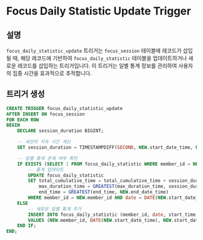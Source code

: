 # Focus Daily Statistic Update Trigger

## 설명
`focus_daily_statistic_update` 트리거는 `focus_session` 테이블에 레코드가 삽입될 때, 해당 레코드에 기반하여 `focus_daily_statistic` 테이블을 업데이트하거나 새로운 레코드를 삽입하는 트리거입니다. 이 트리거는 일별 통계 정보를 관리하여 사용자의 집중 시간을 효과적으로 추적합니다.

## 트리거 생성

```sql
CREATE TRIGGER focus_daily_statistic_update
AFTER INSERT ON focus_session
FOR EACH ROW 
BEGIN 
    DECLARE session_duration BIGINT;

    -- 세션의 지속 시간 계산
    SET session_duration = TIMESTAMPDIFF(SECOND, NEW.start_date_time, NEW.end_date_time);	

    -- 일별 통계 존재 여부 확인
    IF EXISTS (SELECT 1 FROM focus_daily_statistic WHERE member_id = NEW.member_id AND date = DATE(NEW.start_date_time)) THEN 
        -- 통계 업데이트
        UPDATE focus_daily_statistic 
        SET total_cumulative_time = total_cumulative_time + session_duration,
            max_duration_time = GREATEST(max_duration_time, session_duration),
            end_time = GREATEST(end_time, NEW.end_date_time)
        WHERE member_id = NEW.member_id AND date = DATE(NEW.start_date_time);
    ELSE
        -- 새로운 일별 통계 추가
        INSERT INTO focus_daily_statistic (member_id, date, start_time, end_time, total_cumulative_time, max_duration_time)
        VALUES (NEW.member_id, DATE(NEW.start_date_time), NEW.start_date_time, NEW.end_date_time, session_duration, session_duration);
    END IF;
END;